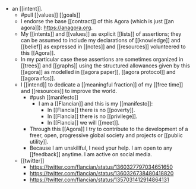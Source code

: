 - an [[intent]].
  - #pull [[values]] [[goals]]
  - I endorse the base [[contract]] of this Agora (which is just [[an agora]]): https://anagora.org.
  - My [[intents]] and [[values]] as explicit [[lists]] of assertions; they can be assumed to include my declarations of [[knowledge]] and [[belief]] as expressed in [[notes]] and [[resources]] volunteered to this [[Agora]].
  - In my particular case these assertions are sometimes organized in [[trees]] and [[graphs]] using the structured allowances given by this [[agora]] as modelled in [[agora paper]], [[agora protocol]] and [[agora rfcs]].
  - I [[intend]] to dedicate a [[meaningful fraction]] of my [[free time]] and [[resources]] to improve the world.
    - #push [[manifesto]]
      - I am a [[Flancian]] and this is my [[manifesto]]:
        - In [[Flancia]] there is no [[poverty]].
        - In [[Flancia]] there is no [[privilege]].
        - In [[Flancia]] we will [[meet]].
    - Through this [[Agora]] I try to contribute to the development of a freer, open, progressive global society and projects or [[public utility]].
    - Because I am unskillful, I need your help. I am open to any [[feedback]] anytime. I am active on social media.
  - [[twitter]]
    - https://twitter.com/flancian/status/1360327797034651650
    - https://twitter.com/flancian/status/1360326738480418820
    - https://twitter.com/flancian/status/1357031412914864131
